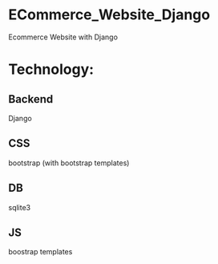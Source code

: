 # ECommerce_Website_Django

Ecommerce Website with Django



# Technology:


## Backend  
Django

## CSS  
bootstrap (with bootstrap templates)

## DB
sqlite3

## JS
boostrap templates